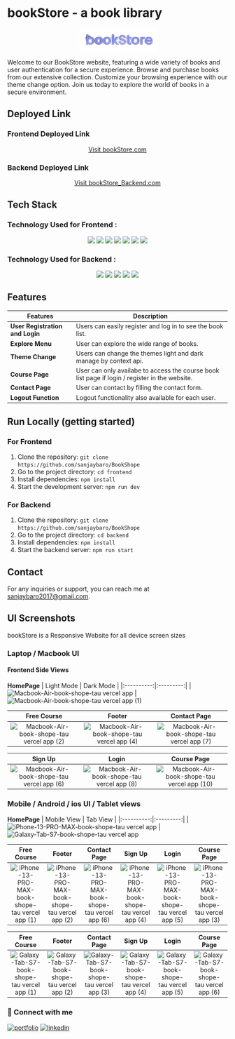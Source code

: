 # bookStore - a book library
<div align="center"> 
   <img src="./frontend/src/assets/bookStore.png" alt="bookStore Logo">
</div>


Welcome to our BookStore website, featuring a wide variety of books and user authentication for a secure experience. Browse and purchase books from our extensive collection. Customize your browsing experience with our theme change option. Join us today to explore the world of books in a secure environment.

## Deployed Link 

### Frontend Deployed Link
<div align="center">
  <a href="https://book-shope-tau.vercel.app/" target="_blank">Visit bookStore.com</a>
</div>

### Backend Deployed Link
<div align="center">
  <a href="https://bookstorebackend-e5t5.onrender.com" target="_blank">Visit bookStore_Backend.com</a>
</div>


## Tech Stack

### Technology Used for Frontend :
<div align="center">
  <img src="https://img.shields.io/badge/JavaScript-323330?style=for-the-badge&logo=javascript&logoColor=F7DF1E" />
   <img src="https://img.shields.io/badge/CSS3-1572B6?style=for-the-badge&logo=css3&logoColor=white" />
   <img src="https://img.shields.io/badge/React-20232A?style=for-the-badge&logo=react&logoColor=61DAFB" />
   <img src="https://img.shields.io/badge/axios-671ddf?&style=for-the-badge&logo=axios&logoColor=white" /> 
   <img src="https://img.shields.io/badge/React_Router-CA4245?style=for-the-badge&logo=react-router&logoColor=white" /> 
   <img src="https://img.shields.io/badge/tailwindcss-%2338B2AC.svg?style=for-the-badge&logo=tailwind-css&logoColor=white" /> 
   <img src="https://img.shields.io/badge/Vercel-000000?style=for-the-badge&logo=vercel&logoColor=white" />
</div>

### Technology Used for Backend :
<div align="center">  
 <img src="https://img.shields.io/badge/Node%20js-339933?style=for-the-badge&logo=nodedotjs&logoColor=white" />
  <img src="https://img.shields.io/badge/Express%20js-000000?style=for-the-badge&logo=express&logoColor=white" />
  <img src="https://img.shields.io/badge/MongoDB-4EA94B?style=for-the-badge&logo=mongodb&logoColor=white" />
  <img src="https://img.shields.io/badge/JWT-000000?style=for-the-badge&logo=JSON%20web%20tokens&logoColor=white" />
   <img src="https://img.shields.io/badge/Render-46E3B7?style=for-the-badge&logo=render&logoColor=white" />
</div>

## Features

|    Features                        | Description                                                                                             |
| ---------------------------------- | --------------------------------------------------------------------------------------------------------|
| **User Registration and Login**    | Users can easily register and log in to see the book list.                                                |
| **Explore Menu**                   | User can explore the wide range of books.       |                |
| **Theme Change**                      | Users can change the themes light and dark manage by context api.                          |
| **Course Page**                     | User can only availabe to access the course book list page if login / register in the website.                          |
| **Contact Page**                  | User can contact by filling the contact form.|
| **Logout Function**                | Logout functionality also available for each user.|

## Run Locally (getting started)

### For Frontend
1. Clone the repository: `git clone https://github.com/sanjaybaro/BookShope`
2. Go to the project directory: `cd frontend`
3. Install dependencies: `npm install`
3. Start the development server: `npm run dev`

### For Backend
1. Clone the repository: `git clone https://github.com/sanjaybaro/BookShope`
2. Go to the project directory: `cd backend`
3. Install dependencies: `npm install`
3. Start the backend server: `npm run start`

## Contact
For any inquiries or support, you can reach me at [sanjaybaro2017@gmail.com](sanjaybaro2017@gmail.com).

## UI Screenshots
bookStore is a Responsive Website for all device screen sizes

### Laptop / Macbook UI

#### Frontend Side Views
**HomePage**
| Light Mode | Dark Mode |
|:----------:|:---------:|
|![Macbook-Air-book-shope-tau vercel app](https://github.com/sanjaybaro/BookShope/assets/123923491/08862f2d-037e-432f-ab1a-fb07c277b84e) | ![Macbook-Air-book-shope-tau vercel app (1)](https://github.com/sanjaybaro/BookShope/assets/123923491/acc2391a-0976-4369-a627-8ec811b8e148)

| Free Course | Footer | Contact Page |
|:-----------:|:------:|:------------:|
| ![Macbook-Air-book-shope-tau vercel app (2)](https://github.com/sanjaybaro/BookShope/assets/123923491/f0381edc-00b0-4833-9448-65877618f8ba) | ![Macbook-Air-book-shope-tau vercel app (4)](https://github.com/sanjaybaro/BookShope/assets/123923491/0633a164-c175-4bf2-84d7-ea2ef161e467) | ![Macbook-Air-book-shope-tau vercel app (7)](https://github.com/sanjaybaro/BookShope/assets/123923491/65b1f899-0483-4c91-8d13-d85186f18987)

| Sign Up | Login | Course Page |
|:-----------:|:------:|:-------:|
| ![Macbook-Air-book-shope-tau vercel app (6)](https://github.com/sanjaybaro/BookShope/assets/123923491/f32ed34d-36a5-448a-b184-386473706538) | ![Macbook-Air-book-shope-tau vercel app (8)](https://github.com/sanjaybaro/BookShope/assets/123923491/2f91f1c4-a971-4655-b713-c470b14118c7) | ![Macbook-Air-book-shope-tau vercel app (10)](https://github.com/sanjaybaro/BookShope/assets/123923491/a3592c33-dbfd-4951-8be7-b42427dd3de6)

### Mobile / Android / ios UI / Tablet views
**HomePage**
| Mobile View | Tab View |
|:----------:|:---------:|
| ![iPhone-13-PRO-MAX-book-shope-tau vercel app](https://github.com/sanjaybaro/BookShope/assets/123923491/08154bfa-82ac-4aae-9bfe-5fd812768a8c) | ![Galaxy-Tab-S7-book-shope-tau vercel app](https://github.com/sanjaybaro/BookShope/assets/123923491/2425a9bd-a984-4d90-9fb4-fafafcd415e7)

|Free Course | Footer |Contact Page | Sign Up | Login | Course Page |
|:---:|:-----------:|:---------:|:---------:|:----------:|:-----:| 
| ![iPhone-13-PRO-MAX-book-shope-tau vercel app (1)](https://github.com/sanjaybaro/BookShope/assets/123923491/c2801f5f-713c-4118-afe5-af1245210969) | ![iPhone-13-PRO-MAX-book-shope-tau vercel app (2)](https://github.com/sanjaybaro/BookShope/assets/123923491/d78436b0-6783-4109-abfa-82e565950140) | ![iPhone-13-PRO-MAX-book-shope-tau vercel app (6)](https://github.com/sanjaybaro/BookShope/assets/123923491/cfb4f19e-54e0-455e-80e1-86544110af11) | ![iPhone-13-PRO-MAX-book-shope-tau vercel app (4)](https://github.com/sanjaybaro/BookShope/assets/123923491/3f80ac8f-1703-4a8f-a49f-63ed86335d01) | ![iPhone-13-PRO-MAX-book-shope-tau vercel app (5)](https://github.com/sanjaybaro/BookShope/assets/123923491/a6b4cd5b-9349-4dc7-ad13-33f440be0c28) | ![iPhone-13-PRO-MAX-book-shope-tau vercel app (3)](https://github.com/sanjaybaro/BookShope/assets/123923491/ca206ef8-65dd-42c2-a306-73d8103e7a55)

|Free Course | Footer |Contact Page | Sign Up | Login | Course Page |
|:---:|:-----------:|:---------:|:---------:|:----------:|:-----:| 
| ![Galaxy-Tab-S7-book-shope-tau vercel app (1)](https://github.com/sanjaybaro/BookShope/assets/123923491/c2ad69e0-ee9c-40aa-9bcc-303c91735598) | ![Galaxy-Tab-S7-book-shope-tau vercel app (2)](https://github.com/sanjaybaro/BookShope/assets/123923491/63409ff8-cf9b-4648-af6e-b431eee1121d) | ![Galaxy-Tab-S7-book-shope-tau vercel app (3)](https://github.com/sanjaybaro/BookShope/assets/123923491/afc295b5-40cf-4df1-abd7-b2feaa761c70) | ![Galaxy-Tab-S7-book-shope-tau vercel app (4)](https://github.com/sanjaybaro/BookShope/assets/123923491/0280c9a6-8fad-4ed0-94ec-ed963d993375) | ![Galaxy-Tab-S7-book-shope-tau vercel app (5)](https://github.com/sanjaybaro/BookShope/assets/123923491/71b77f91-489a-436e-850b-aecadcdb3d2e) | ![Galaxy-Tab-S7-book-shope-tau vercel app (6)](https://github.com/sanjaybaro/BookShope/assets/123923491/f4f7e32a-6258-4b9a-a7b2-dd50b7c15cfa)

### 🤝 Connect with me
[![portfolio](https://img.shields.io/badge/my_portfolio-000?style=for-the-badge&logo=ko-fi&logoColor=white)](https://sanjaybaro.github.io)
[![linkedin](https://img.shields.io/badge/linkedin-0A66C2?style=for-the-badge&logo=linkedin&logoColor=white)](https://www.linkedin.com/in/sanjay-baro/)




